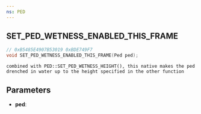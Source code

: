 ```yaml
---
ns: PED
---
```

## SET_PED_WETNESS_ENABLED_THIS_FRAME

```c
// 0xB5485E4907B53019 0xBDE749F7
void SET_PED_WETNESS_ENABLED_THIS_FRAME(Ped ped);
```

```
combined with PED::SET_PED_WETNESS_HEIGHT(), this native makes the ped drenched in water up to the height specified in the other function
```

## Parameters
* **ped**:
